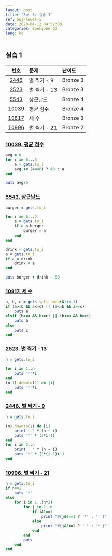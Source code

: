 ```yaml
---
layout: post
title: "Set 5: 실습 1"
ref: boj-level-5
date: 2020-04-12 04:52:00
categories: Baekjoon OJ
lang: ko
---
```


## 실습 1

|번호|문제|난이도|
|:-:|:--|:--|
|[2446](#2446)|별 찍기 - 9|Bronze 3|
|[2523](#2523)|별 찍기 - 13|Bronze 3|
|[5543](#5543)|상근날드|Bronze 4|
|[10039](#10039)|평균 점수|Bronze 4|
|[10817](#10817)|세 수|Bronze 3|
|[10996](#10996)|별 찍기 - 21|Bronze 2|

<div class="divider"></div>

### [10039. 평균 점수](https://www.acmicpc.net/problem/10039) <a id="10039"></a>
```rb
avg = 0
for i in 0...5
    a = gets.to_i
    avg += (a<40) ? 40 : a
end

puts avg/5
```

### [5543. 상근날드](https://www.acmicpc.net/problem/5543) <a id="5543"></a>
```rb
burger = gets.to_i

for i in 0...2
    a = gets.to_i
    if a < burger
        burger = a
    end
end

drink = gets.to_i
a = gets.to_i
if a < drink
    drink = a
end

puts burger + drink - 50
```

### [10817. 세 수](https://www.acmicpc.net/problem/10817) <a id="10817"></a>
```rb
a, b, c = gets.split.map(&:to_i)
if (a>=b && a<=c) || (a<=b && a>=c)
    puts a
elsif (b>=a && b<=c) || (b<=a && b>=c)
    puts b
else
    puts c
end
```

### [2523. 별 찍기 - 13](https://www.acmicpc.net/problem/2523) <a id="2523"></a>
```rb
n = gets.to_i

for i in 1..n
    puts '*'*i
end
(n-1).downto(1) do |i|
    puts '*'*i
end
```

### [2446. 별 찍기 - 9](https://www.acmicpc.net/problem/2446) <a id="2446"></a>
```rb
n = gets.to_i

(n).downto(1) do |i|
    print ' ' * (n - i)
    puts '*' * (2*i-1)
end
for i in 2..n
    print ' ' * (n - i)
    puts '*' * (2*(i-1)+1)
end
```

### [10996. 별 찍기 - 21](https://www.acmicpc.net/problem/10996) <a id="10996"></a>
```rb
n = gets.to_i
if n==1
    puts '*'
else
    for i in 1..(n*2)
        for j in 1..n
            if i&1==1
                print "#{j&1==1 ? '*' : ' '}"
            else
                print "#{j&1==1 ? ' ' : '*'}"
            end
        end
        puts
    end
end
```
